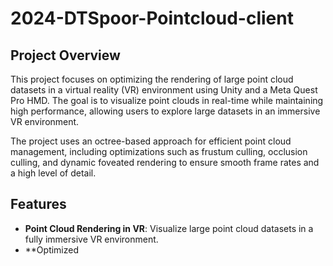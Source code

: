 # 2024-DTSpoor-Pointcloud-client

## Project Overview
This project focuses on optimizing the rendering of large point cloud datasets in a virtual reality (VR) environment using Unity and a Meta Quest Pro HMD. The goal is to visualize point clouds in real-time while maintaining high performance, allowing users to explore large datasets in an immersive VR environment.

The project uses an octree-based approach for efficient point cloud management, including optimizations such as frustum culling, occlusion culling, and dynamic foveated rendering to ensure smooth frame rates and a high level of detail.

## Features
- **Point Cloud Rendering in VR**: Visualize large point cloud datasets in a fully immersive VR environment.
- **Optimized 
